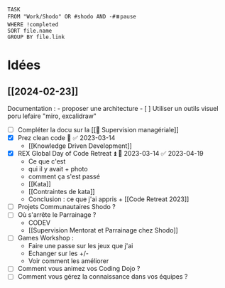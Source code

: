 
```dataview
TASK 
FROM "Work/Shodo" OR #shodo AND -#⏸️pause
WHERE !completed
SORT file.name
GROUP BY file.link
```
# Idées

## [[2024-02-23]]

Documentation : 
	- proposer une architecture
	- [  ] Utiliser un outils visuel poru lefaire "miro, excalidraw"

- [ ] Compléter la docu sur la [[🔭 Supervision managériale]]
- [x] Prez clean code 🔽 ✅ 2023-03-14
	- [[Knowledge Driven Development]] 
- [x] REX Global Day of Code Retreat ⏫ 📅 2023-03-14 ✅ 2023-04-19
	- Ce que c'est
	- qui il y avait + photo
	- comment ça s'est passé
	- [[Kata]]
	- [[Contraintes de kata]]
	- Conclusion : ce que j'ai appris + [[Code Retreat 2023]]
- [ ] Projets Communautaires Shodo ?
- [ ] Où s'arrête le Parrainage ? 
	- CODEV
	- [[Supervision Mentorat et Parrainage chez Shodo]]
- [ ] Games Workshop :
	- Faire une passe sur les jeux que j'ai 
	- Echanger sur les +/-
	- Voir comment les améliorer
- [ ] Comment vous animez vos Coding Dojo ?
- [ ] Comment vous gérez la connaissance dans vos équipes ?
